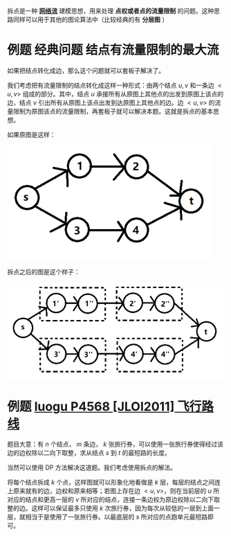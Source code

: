 拆点是一种 **[网络流](/graph/flow/)** 建模思想，用来处理 **点权或者点的流量限制** 的问题。这种思路同样可以用于其他的图论算法中（比较经典的有 **分层图** ）

# 例题 经典问题 结点有流量限制的最大流

如果把结点转化成边，那么这个问题就可以套板子解决了。

我们考虑把有流量限制的结点转化成这样一种形式：由两个结点 $u,v$ 和一条边 $<u,v>$ 组成的部分。其中，结点 $u$ 承接所有从原图上其他点的出发到原图上该点的边，结点 $v$ 引出所有从原图上该点出发到达原图上其他点的边。边 $<u,v>$ 的流量限制为原图该点的流量限制，再套板子就可以解决本题。这就是拆点的基本思想。

如果原图是这样：

![](./images/node1.png)

拆点之后的图是这个样子：

![](./images/node2.png)

# 例题 [luogu P4568 \[JLOI2011\] 飞行路线](https://www.luogu.org/problemnew/show/P4568)

题目大意：有 $n$ 个结点， $m$ 条边， $k$ 张旅行券，可以使用一张旅行券使得经过该边的边权除以二向下取整，求从结点 $s$ 到 $t$ 的最短路的长度。

当然可以使用 DP 方法解决这道题。我们考虑使用拆点的解法。

将每个结点拆成 $k$ 个点，这样图就可以形象化地看做是 $k$ 层，每层的结点之间连上原来就有的边，边权和原来相等；若图上存在边 $<u,v>$，则在当前层的 $u$ 所对应的结点和更高一层的 $v$ 所对应的结点，连接一条边权为原边权除以二向下取整的边。这样可以保证最多只使用 $k$ 次旅行券，因为每次从较低的一层到上面一层，就相当于是使用了一张旅行券。以最底层的 $s$ 所对应的点跑单元最短路即可。
